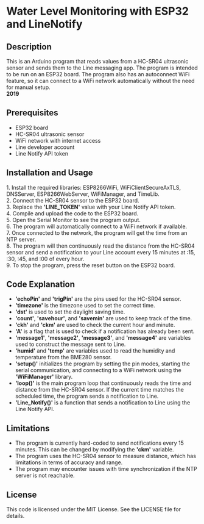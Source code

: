 # Water Level Monitoring with ESP32 and LineNotify
<h2>Description</h2>
This is an Arduino program that reads values from a HC-SR04 ultrasonic sensor and sends them to the Line messaging app. The program is intended to be run on an ESP32 board. The program also has an autoconnect WiFi feature, so it can connect to a WiFi network automatically without the need for manual setup.<br>
<b>2019</b>
<h2>Prerequisites</h2>

- ESP32 board<br>
- HC-SR04 ultrasonic sensor<br>
- WiFi network with internet access<br>
- Line developer account<br>
- Line Notify API token<br>
<h2>Installation and Usage</h2>
1. Install the required libraries: ESP8266WiFi, WiFiClientSecureAxTLS, DNSServer, ESP8266WebServer, WiFiManager, and TimeLib.<br>
2. Connect the HC-SR04 sensor to the ESP32 board.<br>
3. Replace the <b>'LINE_TOKEN'</b> value with your Line Notify API token.<br>
4. Compile and upload the code to the ESP32 board.<br>
5. Open the Serial Monitor to see the program output.<br>
6. The program will automatically connect to a WiFi network if available.<br>
7. Once connected to the network, the program will get the time from an NTP server.<br>
8. The program will then continuously read the distance from the HC-SR04 sensor and send a notification to your Line account every 15 minutes at :15, :30, :45, and :00 of every hour.<br>
9. To stop the program, press the reset button on the ESP32 board.<br>
<h2>Code Explanation</h2>

- <b>'echoPin'</b> and <b>'trigPin'</b> are the pins used for the HC-SR04 sensor.<br>
- <b>'timezone'</b> is the timezone used to set the correct time.<br>
- <b>'dst'</b> is used to set the daylight saving time.<br>
- <b>'count'</b>, <b>'savehour'</b>, and <b>'savemin'</b> are used to keep track of the time.<br>
- <b>'ckh'</b> and <b>'ckm'</b> are used to check the current hour and minute.<br>
- <b>'A'</b> is a flag that is used to check if a notification has already been sent.<br>
- <b>'message1'</b>, <b>'message2'</b>, <b>'message3'</b>, and <b>'message4'</b> are variables used to construct the message sent to Line.<br>
- <b>'humid'</b> and <b>'temp'</b> are variables used to read the humidity and temperature from the BME280 sensor.<br>
- <b>'setup()'</b> initializes the program by setting the pin modes, starting the serial communication, and connecting to a WiFi network using the <b>'WiFiManager'</b> library.<br>
- <b>'loop()'</b> is the main program loop that continuously reads the time and distance from the HC-SR04 sensor. If the current time matches the scheduled time, the program sends a notification to Line.<br>
- <b>'Line_Notify()'</b> is a function that sends a notification to Line using the Line Notify API.<br>
<h2>Limitations</h2>

- The program is currently hard-coded to send notifications every 15 minutes. This can be changed by modifying the <b>'ckm'</b> variable.<br>
- The program uses the HC-SR04 sensor to measure distance, which has limitations in terms of accuracy and range.<br>
- The program may encounter issues with time synchronization if the NTP server is not reachable.<br>
<h2>License</h2>
This code is licensed under the MIT License. See the LICENSE file for details.
